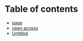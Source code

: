 # Table of contents

* [page](README.md)
* [open access](open-access.md)
* [Untitled](repository.md)

